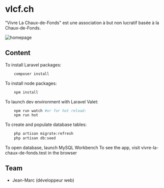 # vlcf.ch

"Vivre La Chaux-de-Fonds" est une association à but non lucratif basée à la Chaux-de-Fonds.

![homepage](public/images/homepage.png)

## Content

To install Laravel packages:
```bash
	composer install
```

To install node packages:
```bash
	npm install
```

To launch dev environment with Laravel Valet:
```bash
	npm run watch #or for hot reload:
	npm run hot
```

To create and populate database tables:
```bash
	php artisan migrate:refresh
	php artisan db:seed
```

To open database, launch MySQL Workbench
To see the app, visit vivre-la-chaux-de-fonds.test in the browser


## Team
- Jean-Marc (développeur web)
